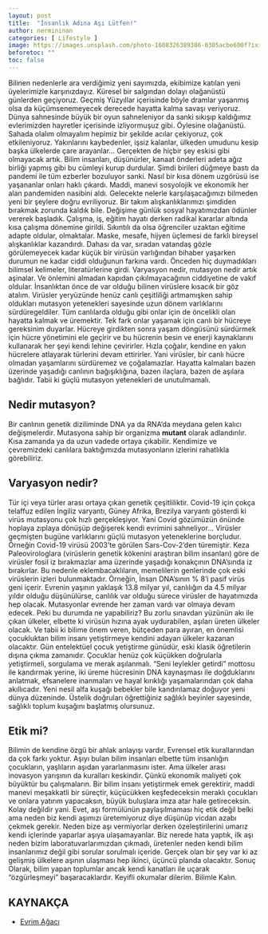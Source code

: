 ```yaml
---
layout: post
title:  "İnsanlık Adına Aşı Lütfen!"
author: nermininan
categories: [ Lifestyle ]
image: https://images.unsplash.com/photo-1608326389386-0305acbe600f?ixid=MnwxMjA3fDB8MHxzZWFyY2h8NHx8dmFjY2luZXxlbnwwfHwwfHw%3D&ixlib=rb-1.2.1&auto=format&fit=crop&w=500&q=60
beforetoc: ""
toc: false
---
```

Bilinen nedenlerle ara verdiğimiz yeni sayımızda, ekibimize katılan yeni üyelerimizle karşınızdayız.
Küresel bir salgından dolayı olağanüstü günlerden geçiyoruz. Geçmiş Yüzyıllar içerisinde böyle dramlar yaşanmış olsa da küçümsenemeyecek derecede hayatta kalma savaşı veriyoruz. Dünya sahnesinde büyük bir oyun sahneleniyor da sanki sıkışıp kaldığımız evlerimizden hayretler içerisinde izliyormuşuz gibi. Öylesine olağanüstü. Sahada olalım olmayalım hepimiz bir şekilde acılar çekiyoruz, çok etkileniyoruz. Yakınlarını kaybedenler, işsiz kalanlar, ülkeden umudunu kesip başka ülkelerde çare arayanlar… Gerçekten de hiçbir şey eskisi gibi olmayacak artık.
Bilim insanları, düşünürler, kanaat önderleri adeta ağız birliği yapmış gibi bu cümleyi kurup durdular. Şimdi birileri düğmeye bastı da pandemi ile tüm ezberler bozuluyor sanki. Nasıl bir kısa dönem uzgörüsü ise yaşananlar onları haklı çıkardı. Maddi, manevi sosyolojik ve ekonomik her alan pandemiden nasibini aldı.
Gelecekte nelerle karşılaşacağımızı bilmeden yeni bir şeylere doğru evriliyoruz. Bir takım alışkanlıklarımızı şimdiden bırakmak zorunda kaldık bile. Değişime günlük sosyal hayatımızdan ödünler vererek başladık. Çalışma, iş, eğitim hayatı derken radikal kararlar altında kısa çalışma dönemine girildi. Sıkıntılı da olsa öğrenciler uzaktan eğitime adapte oldular, olmaktalar.
Maske, mesafe, hijyen üçlemesi de farklı bireysel alışkanlıklar kazandırdı. Dahası da var, sıradan vatandaş gözle görülemeyecek kadar küçük bir virüsün varlığından bihaber yaşarken durumun ne kadar ciddi olduğunun farkına vardı. Önceden hiç duymadıkları bilimsel kelimeler, literatürlerine girdi. Varyasyon nedir, mutasyon nedir artık aşinalar. Ve önlemini almadan kapıdan çıkılmayacağının ciddiyetine de vakıf oldular.
İnsanlıktan önce de var olduğu bilinen virüslere kısacık bir göz atalım.
Virüsler yeryüzünde henüz canlı çeşitliliği artmamışken sahip oldukları mutasyon yetenekleri sayesinde uzun dönem varlıklarını sürdüregeldiler. Tüm canlılarda olduğu gibi onlar için de öncelikli olan hayatta kalmak ve üremektir. Tek fark onlar yaşamak için canlı bir hücreye gereksinim duyarlar. Hücreye girdikten sonra yaşam döngüsünü sürdürmek için hücre yönetimini ele geçirir ve bu hücrenin besin ve enerji kaynaklarını kullanarak her şeyi kendi lehine çevirirler. Hızla çoğalır, kendine en yakın hücrelere atlayarak türlerini devam ettirirler. Yani virüsler, bir canlı hücre olmadan yaşamlarını sürdüremez ve çoğalamazlar. Hayatta kalmaları bazen üzerinde yaşadığı canlının bağışıklığına, bazen ilaçlara, bazen de aşılara bağlıdır. Tabii ki güçlü mutasyon yetenekleri de unutulmamalı.

## Nedir mutasyon?
Bir canlının genetik diziliminde DNA ya da RNA’da meydana gelen kalıcı değişmelerdir. Mutasyona sahip bir organizma **mutant** olarak adlandırılır. Kısa zamanda ya da uzun vadede ortaya çıkabilir. Kendimize ve çevremizdeki canlılara baktığımızda mutasyonların izlerini rahatlıkla görebiliriz.

## Varyasyon nedir?
Tür içi veya türler arası ortaya çıkan genetik çeşitliliktir. Covid-19 için çokça telaffuz edilen İngiliz varyantı, Güney Afrika, Brezilya varyantı gösterdi ki virüs mutasyonu çok hızlı gerçekleşiyor. Yani Covid gözümüzün önünde hoplaya zıplaya dönüşüp değişerek kendi evrimini sahneliyor... Virüsler geçmişten bugüne varlıklarını güçlü mutasyon yeteneklerine borçludur. Örneğin Covid-19 virüsü 2003’te görülen Sars-Cov-2’den türemiştir. Keza Paleovirologlara (virüslerin genetik kökenini araştıran bilim insanları) göre de virüsler fosil iz bırakmazlar ama üzerinde yaşadığı konakçının DNA’sında iz bırakırlar. Bu nedenle
eklembacaklıların, memelilerin genlerinde çok eski virüslerin izleri bulunmaktadır. Örneğin, İnsan DNA’sının % 8’i pasif virüs geni içerir. Evrenin yaşının yaklaşık 13.8 milyar yıl, canlılığın da 4.5 milyar yıldır olduğu düşünülürse, canlılık var olduğu sürece virüsler de hayatımızda hep olacak. Mutasyonlar evrende her zaman vardı var olmaya devam edecek.
Peki bu durumda ne yapabiliriz? Bu zorlu sınavdan yüzünün akı ile çıkan ülkeler, elbette ki virüsün hızına ayak uydurabilen, aşıları üreten ülkeler olacak. Ve tabii ki bilime önem veren, bütçeden para ayıran, en önemlisi çocukluktan bilim insanı yetiştirmeye kendini adayan ülkeler kazanan olacaktır. Gün entelektüel çocuk yetiştirme günüdür, eski klasik öğretilerin dışına çıkma zamanıdır. Çocuklar henüz çok küçükken doğrularla yetiştirmeli, sorgulama ve merak aşılanmalı. “Seni leylekler getirdi” mottosu ile kandırmak yerine, iki üreme hücresinin DNA kaynaşması ile doğduklarını anlatmak, efsanelere inanmaları ve hayal kırıklığı yaşamalarından çok daha akıllıcadır. Yeni nesil alfa kuşağı bebekler bile kandırılamaz doğuyor yeni dünya düzeninde. Üstelik doğruları öğrettiğiniz sağlıklı beyinler sayesinde, sağlıklı toplum kuşağını başlatmış olursunuz.

## Etik mi?
Bilimin de kendine özgü bir ahlak anlayışı vardır. Evrensel etik kurallarından da çok farkı yoktur. Aşıyı bulan bilim insanları elbette tüm insanlığın çocukların, yaşlıların aşıdan yararlanmasını ister. Ama ülkeler arası inovasyon yarışının da kuralları keskindir. Çünkü ekonomik maliyeti çok büyüktür bu çalışmaların. Bir bilim insanı yetiştirmek emek gerektirir, maddi manevi meşakkatli bir süreçtir, küçücükken keşfedeceksin meraklı çocukları ve onlara yatırım yapacaksın, büyük buluşlara imza atar hale getireceksin. Kolay değildir yani.
Evet, aşı formülünün paylaşılmaması hiç etik değil belki ama neden biz kendi aşımızı üretemiyoruz diye düşünüp vicdan azabı çekmek gerekir. Neden bize aşı vermiyorlar derken özeleştirilerini umarız kendi içlerinde yaparlar aşıya ulaşamayanlar. Biz nerede hata yaptık, ilk aşı neden bizim laboratuvarlarımızdan çıkmadı, üretenler neden kendi bilim insanlarımız değil gibi sorular sorulmalı içeride.
Gerçek olan bir şey var ki az gelişmiş ülkelere aşının ulaşması hep ikinci, üçüncü planda olacaktır.
Sonuç Olarak, bilim yapan toplumlar ancak kendi kanatları ile uçarak “özgürleşmeyi” başaracaklardır.
Keyifli okumalar dilerim.
Bilimle Kalın.

## KAYNAKÇA
- [Evrim Ağacı](https://evrimagaci.org/)
